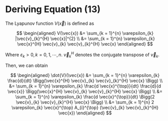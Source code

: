# Deriving Equation (13)

The Lyapunov function $V(\vec{x})$ is defined as

$$
\begin{aligned}
    V(\vec{x}) &= \sum_{k = 1}^{n} \varepsilon_{k} |\vec{v}_{k}^{H} \vec{x}|^{2} \\
    &= \sum_{k = 1}^{n} \varepsilon_{k} \vec{x}^{H} \vec{v}_{k} \vec{v}_{k}^{H} \vec{x}
\end{aligned}
$$

Where $\varepsilon_{k}>0,k=0,1,\cdots,n$. $\vec{v}_{k}^{H}$ denotes the conjugate transpose of $\vec{v}_{k}$.

Then, we can obtain

$$
\begin{aligned}
    \dot{V}(\vec{x}) &= \sum_{k = 1}^{n} \varepsilon_{k} \frac{d}{dt} \Bigg(\vec{x}^{H} \vec{v}_{k} \vec{v}_{k}^{H} \vec{x} \Bigg) \\
    &= \sum_{k = 1}^{n} \varepsilon_{k} \frac{d \vec{x}^{\top}}{dt} \frac{d}{d \vec{x}} \Bigg(\vec{x}^{H} \vec{v}_{k} \vec{v}_{k}^{H} \vec{x} \Bigg) \\
    &= \sum_{k = 1}^{n} \varepsilon_{k} \frac{d \vec{x}^{\top}}{dt} \Bigg(2 \vec{v}_{k} \vec{v}_{k}^{H} \vec{x} \Bigg) \\
    &= \sum_{k = 1}^{n} 2 \varepsilon_{k} \vec{x}^{\top} A_{i}^{\top} (\vec{v}_{k} \vec{v}_{k}^{H} \vec{x})
\end{aligned}
$$
